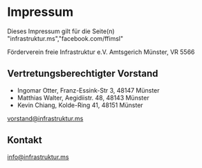 # Impressum
Dieses Impressum gilt für die Seite(n) "infrastruktur.ms","facebook.com/ffimsl"

Förderverein freie Infrastruktur e.V.
Amtsgerich Münster, VR 5566

## Vertretungsberechtigter Vorstand
 * Ingomar Otter, Franz-Essink-Str 3, 48147 Münster
 * Matthias Walter, Aegidiistr. 48, 48143 Münster
 * Kevin Chiang, Kolde-Ring 41, 48151 Münster

vorstand@infrastruktur.ms


## Kontakt
info@infrastruktur.ms

